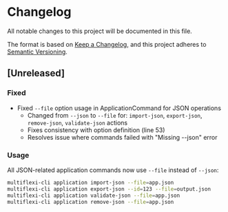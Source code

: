 # Changelog

All notable changes to this project will be documented in this file.

The format is based on [Keep a Changelog](https://keepachangelog.com/en/1.0.0/),
and this project adheres to [Semantic Versioning](https://semver.org/spec/v2.0.0.html).

## [Unreleased]

### Fixed
- Fixed `--file` option usage in ApplicationCommand for JSON operations
  - Changed from `--json` to `--file` for: `import-json`, `export-json`, `remove-json`, `validate-json` actions
  - Fixes consistency with option definition (line 53)
  - Resolves issue where commands failed with "Missing --json" error

### Usage
All JSON-related application commands now use `--file` instead of `--json`:

```bash
multiflexi-cli application import-json --file=app.json
multiflexi-cli application export-json --id=123 --file=output.json
multiflexi-cli application validate-json --file=app.json
multiflexi-cli application remove-json --file=app.json
```
